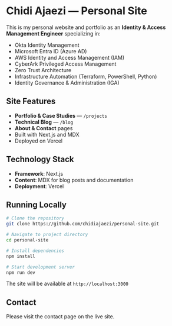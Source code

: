 # Chidi Ajaezi — Personal Site

This is my personal website and portfolio as an **Identity & Access Management Engineer** specializing in:

- Okta Identity Management
- Microsoft Entra ID (Azure AD)
- AWS Identity and Access Management (IAM)
- CyberArk Privileged Access Management
- Zero Trust Architecture
- Infrastructure Automation (Terraform, PowerShell, Python)
- Identity Governance & Administration (IGA)

## Site Features

- **Portfolio & Case Studies** — `/projects`
- **Technical Blog** — `/blog`
- **About & Contact** pages
- Built with Next.js and MDX
- Deployed on Vercel

## Technology Stack

- **Framework**: Next.js
- **Content**: MDX for blog posts and documentation
- **Deployment**: Vercel

## Running Locally

```bash
# Clone the repository
git clone https://github.com/chidiajaezi/personal-site.git

# Navigate to project directory
cd personal-site

# Install dependencies
npm install

# Start development server
npm run dev
```

The site will be available at `http://localhost:3000`

## Contact

Please visit the contact page on the live site.




